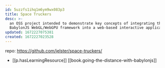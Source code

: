 ```yaml
---
id: 5uzzfs1ihq1m6ym9wx083p3
title: Space Truckers
desc: >-
  an OSS project intended to demonstrate key concepts of integrating the
  BabylonJS WebGL/WebGPU framework into a web-based interactive application
updated: 1672227075381
created: 1672227023528
---
```


repo: https://github.com/jelster/space-truckers/

- [[p.hasLearningResource]] [[book.going-the-distance-with-babylonjs]]